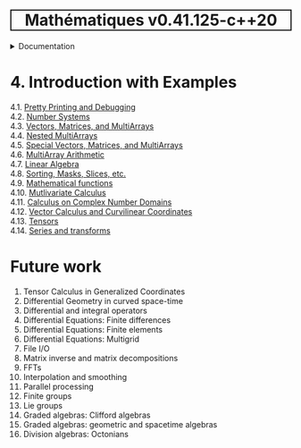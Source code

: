 <h1 style='border: 2px solid; text-align: center'>Mathématiques v0.41.125-c++20</h1>

<details>

<summary>Documentation</summary>

# [Documentation](../README.md)<br>
1. [License](../license/README.md)<br>
2. [About](../about/README.md)<br>
3. [Status, Planned Work & Release Notes](../status-release/README.md)<br>
4. _Introduction with Examples_ <br>
5. [Installation](../installation/README.md)<br>
6. [Your First Mathématiques Project](../first-project/README.md)<br>
7. [Usage Guide: Syntax, Data Types, Functions, etc](../user-guide/README.md)<br>
8. [Benchmarks](../benchmarks/README.md)<br>
9. [Tests](../test/README.md)<br>
10. [Developer Guide: Modifying and Extending Mathématiques](../developer-guide/README.md)<br>


</details>



# 4. Introduction with Examples

4.1. [Pretty Printing and Debugging](print-debug/README.md)<br>
4.2. [Number Systems](numbers/README.md)<br>
4.3. [Vectors, Matrices, and MultiArrays](multiarrays/README.md)<br>
4.4. [Nested MultiArrays](nested-multiarrays/README.md)<br>
4.5. [Special Vectors, Matrices, and MultiArrays](special-multiarrays/README.md)<br>
4.6. [MultiArray Arithmetic](multiarray-arithmetic/README.md)<br>
4.7. [Linear Algebra](linear-algebra/README.md)<br>
4.8. [Sorting, Masks, Slices, etc.](sort-mask-slice/README.md)<br>
4.9. [Mathematical functions](math-functions/README.md)<br>
4.10. [Mutlivariate Calculus](multi-var-calculus/README.md)<br>
4.11. [Calculus on Complex Number Domains](complex-calculus/README.md)<br>
4.12. [Vector Calculus and Curvilinear Coordinates](vector-calculus/README.md)<br>
4.13. [Tensors](tensors/README.md)<br>
4.14. [Series and transforms](series-transforms/README.md)<br>


# Future work

1. Tensor Calculus in Generalized Coordinates 
1. Differential Geometry in curved space-time
1. Differential and integral operators
1. Differential Equations: Finite differences
1. Differential Equations: Finite elements
1. Differential Equations: Multigrid
1. File I/O
1. Matrix inverse and matrix decompositions
1. FFTs
1. Interpolation and smoothing
1. Parallel processing
1. Finite groups
1. Lie groups
1. Graded algebras: Clifford algebras
1. Graded algebras: geometric and spacetime algebras
1. Division algebras: Octonians